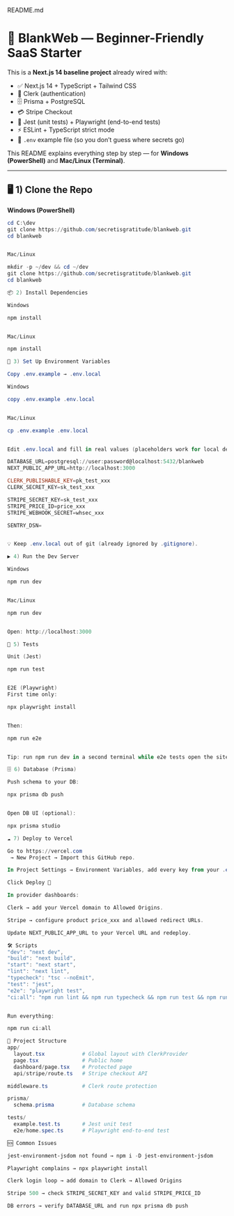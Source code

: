 README.md
# 🚀 BlankWeb — Beginner-Friendly SaaS Starter

This is a **Next.js 14 baseline project** already wired with:

- ✅ Next.js 14 + TypeScript + Tailwind CSS
- 🔑 Clerk (authentication)
- 🗄️ Prisma + PostgreSQL
- 💳 Stripe Checkout
- 🧪 Jest (unit tests) + Playwright (end-to-end tests)
- ⚡ ESLint + TypeScript strict mode
- 🔐 `.env` example file (so you don’t guess where secrets go)

This README explains everything step by step — for **Windows (PowerShell)** and **Mac/Linux (Terminal)**.

---

## 🖥 1) Clone the Repo

**Windows (PowerShell)**
```powershell
cd C:\dev
git clone https://github.com/secretisgratitude/blankweb.git
cd blankweb


Mac/Linux

mkdir -p ~/dev && cd ~/dev
git clone https://github.com/secretisgratitude/blankweb.git
cd blankweb

📦 2) Install Dependencies

Windows

npm install


Mac/Linux

npm install

🔑 3) Set Up Environment Variables

Copy .env.example → .env.local

Windows

copy .env.example .env.local


Mac/Linux

cp .env.example .env.local


Edit .env.local and fill in real values (placeholders work for local dev):

DATABASE_URL=postgresql://user:password@localhost:5432/blankweb
NEXT_PUBLIC_APP_URL=http://localhost:3000

CLERK_PUBLISHABLE_KEY=pk_test_xxx
CLERK_SECRET_KEY=sk_test_xxx

STRIPE_SECRET_KEY=sk_test_xxx
STRIPE_PRICE_ID=price_xxx
STRIPE_WEBHOOK_SECRET=whsec_xxx

SENTRY_DSN=


💡 Keep .env.local out of git (already ignored by .gitignore).

▶ 4) Run the Dev Server

Windows

npm run dev


Mac/Linux

npm run dev


Open: http://localhost:3000

🧪 5) Tests

Unit (Jest)

npm run test


E2E (Playwright)
First time only:

npx playwright install


Then:

npm run e2e


Tip: run npm run dev in a second terminal while e2e tests open the site.

🗄 6) Database (Prisma)

Push schema to your DB:

npx prisma db push


Open DB UI (optional):

npx prisma studio

☁ 7) Deploy to Vercel

Go to https://vercel.com
 → New Project → Import this GitHub repo.

In Project Settings → Environment Variables, add every key from your .env.local.

Click Deploy 🎉

In provider dashboards:

Clerk → add your Vercel domain to Allowed Origins.

Stripe → configure product price_xxx and allowed redirect URLs.

Update NEXT_PUBLIC_APP_URL to your Vercel URL and redeploy.

🛠 Scripts
"dev": "next dev",
"build": "next build",
"start": "next start",
"lint": "next lint",
"typecheck": "tsc --noEmit",
"test": "jest",
"e2e": "playwright test",
"ci:all": "npm run lint && npm run typecheck && npm run test && npm run e2e"


Run everything:

npm run ci:all

📂 Project Structure
app/
  layout.tsx            # Global layout with ClerkProvider
  page.tsx              # Public home
  dashboard/page.tsx    # Protected page
  api/stripe/route.ts   # Stripe checkout API

middleware.ts           # Clerk route protection

prisma/
  schema.prisma         # Database schema

tests/
  example.test.ts       # Jest unit test
  e2e/home.spec.ts      # Playwright end-to-end test

🆘 Common Issues

jest-environment-jsdom not found → npm i -D jest-environment-jsdom

Playwright complains → npx playwright install

Clerk login loop → add domain to Clerk → Allowed Origins

Stripe 500 → check STRIPE_SECRET_KEY and valid STRIPE_PRICE_ID

DB errors → verify DATABASE_URL and run npx prisma db push
